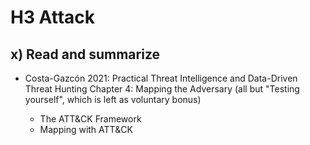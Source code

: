 # H3 Attack

## x) Read and summarize 

- Costa-Gazcón 2021: Practical Threat Intelligence and Data-Driven Threat Hunting Chapter 4: Mapping the Adversary (all but "Testing yourself", which is left as voluntary bonus)

    - The ATT&CK Framework
    - Mapping with ATT&CK
